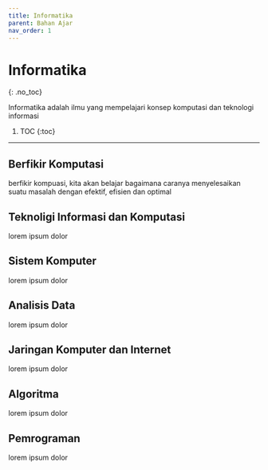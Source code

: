 ```yaml
---
title: Informatika
parent: Bahan Ajar
nav_order: 1
---
```


# Informatika
{: .no_toc}

Informatika adalah ilmu yang mempelajari konsep komputasi dan teknologi informasi

1. TOC
{:toc}

---

## Berfikir Komputasi
berfikir kompuasi, kita akan belajar bagaimana caranya menyelesaikan suatu masalah dengan efektif, efisien dan optimal

## Teknoligi Informasi dan Komputasi
lorem ipsum dolor

## Sistem Komputer
lorem ipsum dolor

## Analisis Data 
lorem ipsum dolor

## Jaringan Komputer dan Internet
lorem ipsum dolor

## Algoritma 
lorem ipsum dolor

## Pemrograman
lorem ipsum dolor